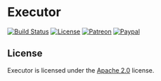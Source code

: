 # Executor

[![Build Status](https://travis-ci.org/LXGaming/Executor.svg?branch=master)](https://travis-ci.org/LXGaming/Executor)
[![License](https://lxgaming.github.io/badges/License-Apache%202.0-blue.svg)](https://www.apache.org/licenses/LICENSE-2.0)
[![Patreon](https://lxgaming.github.io/badges/Patreon-donate-yellow.svg)](https://www.patreon.com/lxgaming)
[![Paypal](https://lxgaming.github.io/badges/Paypal-donate-yellow.svg)](https://www.paypal.com/cgi-bin/webscr?cmd=_s-xclick&hosted_button_id=CZUUA6LE7YS44&item_name=Executor+(from+GitHub.com))

## License
Executor is licensed under the [Apache 2.0](https://www.apache.org/licenses/LICENSE-2.0) license.